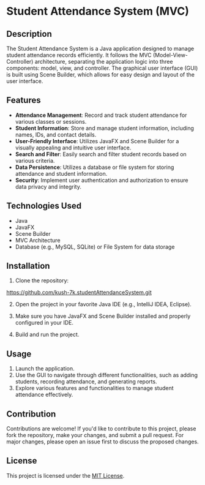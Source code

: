 # Student Attendance System (MVC)

## Description

The Student Attendance System is a Java application designed to manage student attendance records efficiently. It follows the MVC (Model-View-Controller) architecture, separating the application logic into three components: model, view, and controller. The graphical user interface (GUI) is built using Scene Builder, which allows for easy design and layout of the user interface.

## Features

- **Attendance Management**: Record and track student attendance for various classes or sessions.
- **Student Information**: Store and manage student information, including names, IDs, and contact details.
- **User-Friendly Interface**: Utilizes JavaFX and Scene Builder for a visually appealing and intuitive user interface.
- **Search and Filter**: Easily search and filter student records based on various criteria.
- **Data Persistence**: Utilizes a database or file system for storing attendance and student information.
- **Security**: Implement user authentication and authorization to ensure data privacy and integrity.

## Technologies Used

- Java
- JavaFX
- Scene Builder
- MVC Architecture
- Database (e.g., MySQL, SQLite) or File System for data storage

## Installation

1. Clone the repository:

https://github.com/kush-7k.studentAttendanceSystem.git

2. Open the project in your favorite Java IDE (e.g., IntelliJ IDEA, Eclipse).

3. Make sure you have JavaFX and Scene Builder installed and properly configured in your IDE.

4. Build and run the project.

## Usage

1. Launch the application.
2. Use the GUI to navigate through different functionalities, such as adding students, recording attendance, and generating reports.
3. Explore various features and functionalities to manage student attendance effectively.

## Contribution

Contributions are welcome! If you'd like to contribute to this project, please fork the repository, make your changes, and submit a pull request. For major changes, please open an issue first to discuss the proposed changes.

## License

This project is licensed under the [MIT License](LICENSE).
